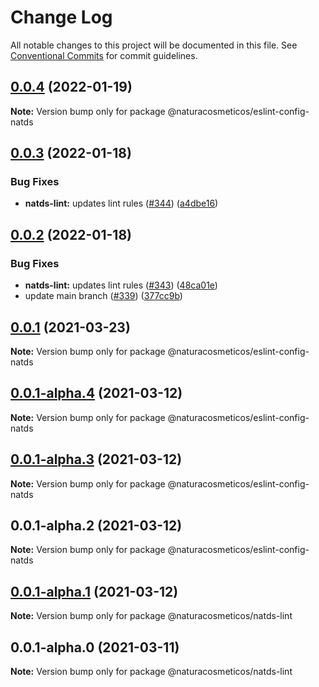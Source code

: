 # Change Log

All notable changes to this project will be documented in this file.
See [Conventional Commits](https://conventionalcommits.org) for commit guidelines.

## [0.0.4](https://github.com/natura-cosmeticos/natds-commons/compare/@naturacosmeticos/eslint-config-natds@0.0.3...@naturacosmeticos/eslint-config-natds@0.0.4) (2022-01-19)

**Note:** Version bump only for package @naturacosmeticos/eslint-config-natds





## [0.0.3](https://github.com/natura-cosmeticos/natds-commons/compare/@naturacosmeticos/eslint-config-natds@0.0.2...@naturacosmeticos/eslint-config-natds@0.0.3) (2022-01-18)


### Bug Fixes

* **natds-lint:** updates lint rules ([#344](https://github.com/natura-cosmeticos/natds-commons/issues/344)) ([a4dbe16](https://github.com/natura-cosmeticos/natds-commons/commit/a4dbe16c0090ce953e9a70efb2ebd3a8985d49a3))





## [0.0.2](https://github.com/natura-cosmeticos/natds-commons/compare/@naturacosmeticos/eslint-config-natds@0.0.1...@naturacosmeticos/eslint-config-natds@0.0.2) (2022-01-18)


### Bug Fixes

* **natds-lint:** updates lint rules ([#343](https://github.com/natura-cosmeticos/natds-commons/issues/343)) ([48ca01e](https://github.com/natura-cosmeticos/natds-commons/commit/48ca01e147869d7d40f63fe4e77f0ee3d19e00ba))
* update main branch ([#339](https://github.com/natura-cosmeticos/natds-commons/issues/339)) ([377cc9b](https://github.com/natura-cosmeticos/natds-commons/commit/377cc9b9cc2bb8dfb7e42fbc2b9cd08ddbf8301a))





## [0.0.1](https://github.com/natura-cosmeticos/natds-commons/compare/@naturacosmeticos/eslint-config-natds@0.0.1-alpha.4...@naturacosmeticos/eslint-config-natds@0.0.1) (2021-03-23)

**Note:** Version bump only for package @naturacosmeticos/eslint-config-natds





## [0.0.1-alpha.4](https://github.com/natura-cosmeticos/natds-commons/compare/@naturacosmeticos/eslint-config-natds@0.0.1-alpha.3...@naturacosmeticos/eslint-config-natds@0.0.1-alpha.4) (2021-03-12)

**Note:** Version bump only for package @naturacosmeticos/eslint-config-natds





## [0.0.1-alpha.3](https://github.com/natura-cosmeticos/natds-commons/compare/@naturacosmeticos/eslint-config-natds@0.0.1-alpha.2...@naturacosmeticos/eslint-config-natds@0.0.1-alpha.3) (2021-03-12)

**Note:** Version bump only for package @naturacosmeticos/eslint-config-natds





## 0.0.1-alpha.2 (2021-03-12)

**Note:** Version bump only for package @naturacosmeticos/eslint-config-natds





## [0.0.1-alpha.1](https://github.com/natura-cosmeticos/natds-commons/compare/@naturacosmeticos/natds-lint@0.0.1-alpha.0...@naturacosmeticos/natds-lint@0.0.1-alpha.1) (2021-03-12)

**Note:** Version bump only for package @naturacosmeticos/natds-lint





## 0.0.1-alpha.0 (2021-03-11)

**Note:** Version bump only for package @naturacosmeticos/natds-lint
